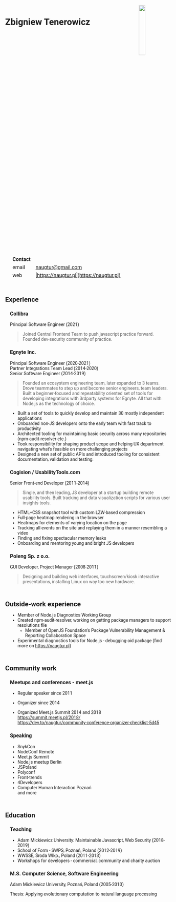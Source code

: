 ![](./me.avatar.jpg)

# Zbigniew Tenerowicz

| Contact |   |
| --- | --- |
| email | naugtur@gmail.com |
| web | [https://naugtur.pl](https://naugtur.pl) |

## Experience

### Collibra

Principal Software Engineer (2021)

> Joined Central Frontend Team to push javascript practice forward. Founded dev-security community of practice.

### Egnyte Inc.
Principal Software Engineer (2020-2021)  
Partner Integrations Team Lead (2014-2020)  
Senior Software Engineer (2014-2019)  

> Founded an ecosystem engineering team, later expanded to 3 teams. Drove teammates to step up and become senior engineers, team leaders. Built a beginner-focused and repeatability oriented set of tools for developing integrations with 3rdparty systems for Egnyte. All that with Node.js as the technology of choice.

- Built a set of tools to quickly develop and maintain 30 mostly independent applications
- Onboarded non-JS developers onto the early team with fast track to productivity
- Architected tooling for maintaining basic security across many repositories (npm-audit-resolver etc.)
- Took responsibility for shaping product scope and helping UX department navigating what's feasible on more challenging projects
- Designed a new set of public APIs and introduced tooling for consistent documentation, validation and testing.

### Cogision / UsabilityTools.com
Senior Front-end Developer (2011-2014)

> Single, and then leading, JS developer at a startup building remote usability tools. Built tracking and data visualization scripts for various user insights tools.

- HTML+CSS snapshot tool with custom LZW-based compression
- Full-page heatmap rendering in the browser
- Heatmaps for elements of varying location on the page
- Tracking all events on the site and replaying them in a manner resembling a video
- Finding and fixing spectacular memory leaks
- Onboarding and mentoring young and bright JS developers
### Poleng Sp. z o.o.
GUI Developer, Project Manager (2008-2011)

> Designing and building web interfaces, touchscreen/kiosk interactive presentations, installing Linux on way too new hardware. 

## Outside-work experience

- Member of Node.js Diagnostics Working Group
- Created npm-audit-resolver, working on getting package managers to support resolutions file
  - Member of OpenJS Foundation's Package Vulnerability Management & Reporting Collaboration Space
- Experimental diagnostics tools for Node.js - debugging-aid package 
(find more on https://naugtur.pl)

## Community work

### Meetups and conferences - meet.js
* Regular speaker since 2011
* Organizer since 2014

* Organized Meet.js Summit 2014 and 2018  
https://summit.meetjs.pl/2018/  
https://dev.to/naugtur/community-conference-organizer-checklist-5d45  

### Speaking
* SnykCon
* NodeConf Remote
* Meet.js Summit
* Node.js meetup Berlin
* JSPoland
* Polyconf
* Front-trends
* 4Developers
* Computer Human Interaction Poznań  
and more

## Education

### Teaching
* Adam Mickiewicz University: Maintainable Javascript, Web Security (2018-2019)
* School of Form - SWPS, Poznań, Poland  (2012-2019)
* WWSSE, Środa Wlkp., Poland  (2011-2013)
* Workshops for developers - commercial, community and charity auction

### M.S. Computer Science, Software Engineering
Adam Mickiewicz University, Poznań, Poland (2005-2010)

Thesis: Applying evolutionary computation
to natural language processing









<style>
    * {
        border-bottom:none !important;
        border-top:none !important;
        font-family: Roboto, sans-serif;
    }
    body {
        
    }
    img {
        float: right;
        width: 20%;
    }
    h1, h2 {
        margin: 50px 0 0 -15px;
    }
</style>

